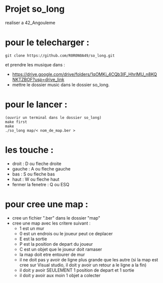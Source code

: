 # Projet so_long
realiser a 42_Angouleme

# pour le telecharger :
	git clone https://github.com/R0R0N0A49/so_long.git
 et prendre les musique dans :
 
  - https://drive.google.com/drive/folders/1qOMKi_4CQb3IF_HhrlMU_n8KQNKTZBOF?usp=drive_link
  - mettre le dossier music dans le dossier so_long.

# pour le lancer :
	(ouvrir un terminal dans le dossier so_long)
	make first
	make
	./so_long map/< nom_de_map.ber >

# les touche :
  - droit : D ou fleche droite
  - gauche : A ou fleche gauche
  - bas : S ou fleche bas
  - haut : W ou fleche haut
  - fermer la fenetre : Q ou ESQ

# pour cree une map :
 - cree un fichier ".ber" dans le dossier "map"
 - cree une map avec les critere suivant :
    - 1 est un mur
    - 0 est un endrois ou le joueur peut ce deplacer
    - E est la sortie
    - P est la position de depart du joueur
    - C est un objet que le joueur doit ramaser
    - la map doit etre entourer de mur
    - il ne doit pas y avoir de ligne plus grande que les autre (si la map est cree sur Visual studio, il doit y avoir un retour a le ligne a la fin)
    - il doit y avoir SEULEMENT 1 position de depart et 1 sortie
    - il doit y avoir aux moin 1 objet a colecter

